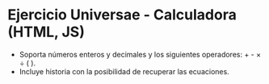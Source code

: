 # Ejercicio Universae - Calculadora (HTML, JS)

- Soporta números enteros y decimales y los siguientes operadores: + - &times; &div; ( ).
- Incluye historia con la posibilidad de recuperar las ecuaciones.